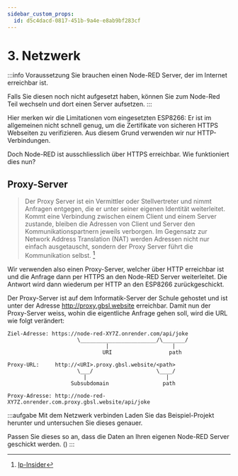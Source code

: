 ```yaml
---
sidebar_custom_props:
  id: d5c4dacd-0817-451b-9a4e-e8ab9bf283cf
---
```

# 3. Netzwerk

:::info Voraussetzung
Sie brauchen einen Node-RED Server, der im Internet erreichbar ist.

Falls Sie diesen noch nicht aufgesetzt haben, können Sie zum Node-Red Teil wechseln und dort einen Server aufsetzen.
:::


Hier merken wir die Limitationen vom eingesetzten ESP8266: Er ist im allgemeinen nicht schnell genug, um die Zertifikate von sicheren HTTPS Webseiten zu verifizieren. Aus diesem Grund verwenden wir nur HTTP-Verbindungen.

Doch Node-RED ist ausschliesslich über HTTPS erreichbar. Wie funktioniert dies nun?

## Proxy-Server
> Der Proxy Server ist ein Vermittler oder Stellvertreter und nimmt Anfragen entgegen, die er unter seiner eigenen Identität weiterleitet.
> Kommt eine Verbindung zwischen einem Client und einem Server zustande, bleiben die Adressen von Client und Server den Kommunikationspartnern jeweils verborgen. Im Gegensatz zur Network Address Translation (NAT) werden Adressen nicht nur einfach ausgetauscht, sondern der Proxy Server führt die Kommunikation selbst. [^1]

Wir verwenden also einen Proxy-Server, welcher über HTTP erreichbar ist und die Anfrage dann per HTTPS an den Node-RED Server weiterleitet. Die Antwort wird dann wiederum per HTTP an den ESP8266 zurückgeschickt.

Der Proxy-Server ist auf dem Informatik-Server der Schule gehostet und ist unter der Adresse http://proxy.gbsl.website erreichbar. Damit nun der Proxy-Server weiss, wohin die eigentliche Anfrage gehen soll, wird die URL wie folgt verändert:

```
Ziel-Adresse: https://node-red-XY7Z.onrender.com/api/joke
                      \________________________/\_______/
                               |                    |
                              URI                  path

Proxy-URL:     http://<URI>.proxy.gbsl.website/<path>
                      \___/                    \____/
                        |                         |
                    Subsubdomain                 path

Proxy-Adresse: http://node-red-XY7Z.onrender.com.proxy.gbsl.website/api/joke                              
```


 
:::aufgabe Mit dem Netzwerk verbinden
Laden Sie das Beispiel-Projekt herunter und untersuchen Sie dieses genauer.

Passen Sie dieses so an, dass die Daten an Ihren eigenen Node-RED Server geschickt werden. ()
::: 

[^1]: [Ip-Insider](https://www.ip-insider.de/was-ist-ein-proxy-server-a-665349/)